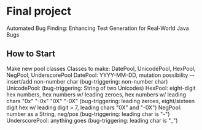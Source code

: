 # Final project
Automated Bug Finding: Enhancing Test Generation for Real-World Java Bugs

## How to Start
Make new pool classes
Classes to make: DatePool, UnicodePool, HexPool, NegPool, UnderscorePool
DatePool: YYYY-MM-DD, mutation possibility -- insert/add non-number char (bug-triggering: non-number char)
UnicodePool: (bug-triggering: String of two Unicodes)
HexPool: eight-digit hex numbers, hex numbers w/ leading zeroes, hex numbers w/ leading chars "0x" "-0x" "0X" "-0X" (bug-triggering: leading zeroes, eight/sixteen digit hex w/ leading digit > 7, leading chars "0X" and "-0X")
NegPool: number as a String, neg/pos (bug-triggering: leading char is "-")
UnderscorePool: anything goes (bug-triggering: leading char is "_")
